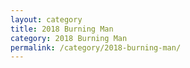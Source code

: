 ```yaml
---
layout: category
title: 2018 Burning Man
category: 2018 Burning Man
permalink: /category/2018-burning-man/
---
```

